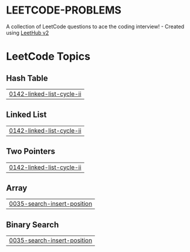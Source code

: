 # LEETCODE-PROBLEMS
A collection of LeetCode questions to ace the coding interview! - Created using [LeetHub v2](https://github.com/arunbhardwaj/LeetHub-2.0)

<!---LeetCode Topics Start-->
# LeetCode Topics
## Hash Table
|  |
| ------- |
| [0142-linked-list-cycle-ii](https://github.com/arijitk930/LEETCODE-PROBLEMS/tree/master/0142-linked-list-cycle-ii) |
## Linked List
|  |
| ------- |
| [0142-linked-list-cycle-ii](https://github.com/arijitk930/LEETCODE-PROBLEMS/tree/master/0142-linked-list-cycle-ii) |
## Two Pointers
|  |
| ------- |
| [0142-linked-list-cycle-ii](https://github.com/arijitk930/LEETCODE-PROBLEMS/tree/master/0142-linked-list-cycle-ii) |
## Array
|  |
| ------- |
| [0035-search-insert-position](https://github.com/arijitk930/LEETCODE-PROBLEMS/tree/master/0035-search-insert-position) |
## Binary Search
|  |
| ------- |
| [0035-search-insert-position](https://github.com/arijitk930/LEETCODE-PROBLEMS/tree/master/0035-search-insert-position) |
<!---LeetCode Topics End-->